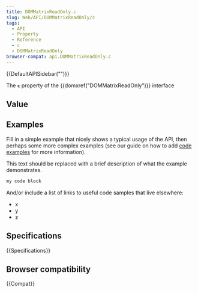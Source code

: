 ```yaml
---
title: DOMMatrixReadOnly.c
slug: Web/API/DOMMatrixReadOnly/c
tags:
  - API
  - Property
  - Reference
  - c
  - DOMMatrixReadOnly
browser-compat: api.DOMMatrixReadOnly.c
---
```

{{DefaultAPISidebar("")}}

The **`c`** property of the {{domxref("DOMMatrixReadOnly")}} interface 

## Value



## Examples

Fill in a simple example that nicely shows a typical usage of the API, then perhaps some more complex examples (see our guide on how to add [code examples](/en-US/docs/MDN/Contribute/Structures/Code_examples) for more information).

This text should be replaced with a brief description of what the example demonstrates.

```js
my code block
```

And/or include a list of links to useful code samples that live elsewhere:

*   x
*   y
*   z

## Specifications

{{Specifications}}

## Browser compatibility

{{Compat}}


